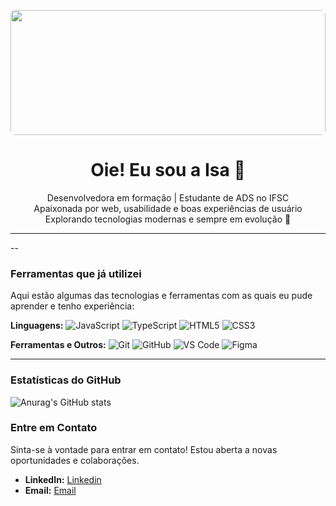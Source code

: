 <img src="https://media.giphy.com/media/l3vR85PnGsBwu1PFK/giphy.gif" 
     width="100%" 
     style="max-height: 200px; object-fit: cover; border-radius: 8px;" />

<h1 align="center">Oie! Eu sou a Isa 💜</h1>

<p align="center">
  Desenvolvedora em formação | Estudante de ADS no IFSC  
  <br>
  Apaixonada por web, usabilidade e boas experiências de usuário  
  <br>
  Explorando tecnologias modernas e sempre em evolução 🚀
</p>

<hr>

--

### Ferramentas que já utilizei

Aqui estão algumas das tecnologias e ferramentas com as quais eu pude aprender e tenho experiência:

**Linguagens:**
![JavaScript](https://img.shields.io/badge/JavaScript-F7DF1E?style=for-the-badge&logo=javascript&logoColor=black)
![TypeScript](https://img.shields.io/badge/TypeScript-3178C6?style=for-the-badge&logo=typescript&logoColor=white)
![HTML5](https://img.shields.io/badge/HTML5-E34F26?style=for-the-badge&logo=html5&logoColor=white)
![CSS3](https://img.shields.io/badge/CSS3-1572B6?style=for-the-badge&logo=css3&logoColor=white)

**Ferramentas e Outros:**
![Git](https://img.shields.io/badge/Git-F05032?style=for-the-badge&logo=git&logoColor=white)
![GitHub](https://img.shields.io/badge/GitHub-181717?style=for-the-badge&logo=github&logoColor=white)
![VS Code](https://img.shields.io/badge/VS_Code-007ACC?style=for-the-badge&logo=visual-studio-code&logoColor=white)
![Figma](https://img.shields.io/badge/Figma-F24E1E?style=for-the-badge&logo=figma&logoColor=white)

---
### Estatísticas do GitHub

![Anurag's GitHub stats](https://github-readme-stats.vercel.app/api?username=b8llacorrea&show_icons=true&theme=midnight-purple)

### Entre em Contato

Sinta-se à vontade para entrar em contato! Estou aberta a novas oportunidades e colaborações.

* **LinkedIn:** [Linkedin](https://www.linkedin.com/in/isabella-correa-silva/)
* **Email:** [Email](isabellacorreaveiga@gmail.com)
